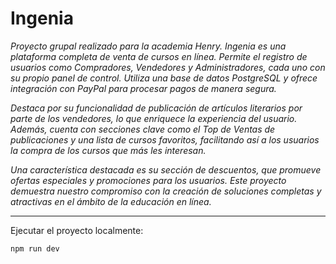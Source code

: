 # Ingenia

_Proyecto grupal realizado para la academia Henry. Ingenia es una plataforma completa de venta de cursos en línea. Permite el registro de usuarios como Compradores, Vendedores y Administradores, cada uno con su propio panel de control. Utiliza una base de datos PostgreSQL y ofrece integración con PayPal para procesar pagos de manera segura._

_Destaca por su funcionalidad de publicación de artículos literarios por parte de los vendedores, lo que enriquece la experiencia del usuario. Además, cuenta con secciones clave como el Top de Ventas de publicaciones y una lista de cursos favoritos, facilitando así a los usuarios la compra de los cursos que más les interesan._

_Una característica destacada es su sección de descuentos, que promueve ofertas especiales y promociones para los usuarios. Este proyecto demuestra nuestro compromiso con la creación de soluciones completas y atractivas en el ámbito de la educación en línea._


---
Ejecutar el proyecto localmente:

`npm run dev`
